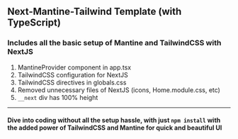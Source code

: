 ## Next-Mantine-Tailwind Template (with TypeScript)

### Includes all the basic setup of **Mantine** and **TailwindCSS** with **NextJS**
1. MantineProvider component in app.tsx
2. TailwindCSS configuration for NextJS
3. TailwindCSS directives in globals.css
4. Removed unnecessary files of NextJS (icons, Home.module.css, etc)
5. ```__next``` div has 100% height

---

#### Dive into coding without all the setup hassle, with just ```npm install``` with the added power of TailwindCSS and Mantine for quick and beautiful UI
